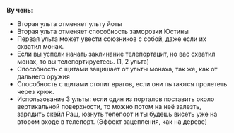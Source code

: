 **Ву чень**:
- Вторая ульта отменяет ульту йоты
- Вторая ульта отменяет способность заморозки Юстины
- Первая ульта может увести союзников с собой, даже если их схватил монах.
- Если вы успели начать заклинание телепортацит, но вас схватил монах, то вы телепортируетесь. (1, 2 ульта)
- Способность с щитами защишает от ульты монаха,  так же, как от дальнего оружия
- Способность с щитами стопит врагов, если они пытаются пролететь через крюк.
- Использование 3 ульты: если один из порталов поставить около вертикальной поверхности, то можно потом на неё залезть, зарядить скейл Раш, юзнуть телепорт и ты будешь висеть уже на  втором входе в телепорт. (Эффект зацепления, как на дереве)